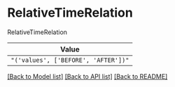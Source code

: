 # RelativeTimeRelation

RelativeTimeRelation

| **Value** |
| --------- |
| `"('values', ['BEFORE', 'AFTER'])"` |


[[Back to Model list]](../../README.md#documentation-for-models) [[Back to API list]](../../README.md#documentation-for-api-endpoints) [[Back to README]](../../README.md)
